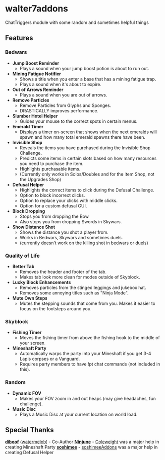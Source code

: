 # walter7addons
ChatTriggers module with some random and sometimes helpful things
## Features
### Bedwars
- **Jump Boost Reminder**
  - Plays a sound when your jump boost potion is about to run out.
- **Mining Fatigue Notifier**
  - Shows a title when you enter a base that has a mining fatigue trap.
  - Plays a sound when it's about to expire.
- **Out of Arrows Reminder**
  - Plays a sound when you are out of arrows.
- **Remove Particles**
  - Remove Particles from Glyphs and Sponges.
  - DRASTICALLY improves performance.
- **Slumber Hotel Helper**
  - Guides your mouse to the correct spots in certain menus.
- **Emerald Timer**
  - Displays a timer on-screen that shows when the next emeralds will spawn and how many total emerald spawns there have been.
- **Invisible Shop**
  - Reveals the items you have purchased during the Invisible Shop Challenge.
  - Predicts some items in certain slots based on how many resources you need to purchase the item.
  - Highlights purchasable items.
  - (Currently only works in Solos/Doubles and for the Item Shop, not the Upgrades Shop)
- **Defusal Helper**
  - Highlights the correct items to click during the Defusal Challenge.
  - Option to block incorrect clicks.
  - Option to replace your clicks with middle clicks.
  - Option for a custom defusal GUI.
- **Block Dropping**
  - Stops you from dropping the Bow.
  - Also stops you from dropping Swords in Skywars.
- **Show Distance Shot**
  - Shows the distance you shot a player from.
  - Works in Bedwars, Skywars and sometimes duels.
  - (currently doesn't work on the killing shot in bedwars or duels)

### Quality of Life
- **Better Tab**
  - Removes the header and footer of the tab.
  - Makes tab look more clean for modes outside of Skyblock.
- **Lucky Block Enhancements**
  - Removes particles from the stinged leggings and jukebox hat.
  - Removes some annoying titles such as "Ninja Mode".
- **Mute Own Steps**
  - Mutes the stepping sounds that come from you. Makes it easier to focus on the footsteps around you.
 
### Skyblock
- **Fishing Timer**
  - Moves the fishing timer from above the fishing hook to the middle of your screen.
- **Mineshaft Party**
  - Automatically warps the party into your Mineshaft if you get 3-4 Lapis corpses or a Vanguard.
  - Requires party members to have !pt chat commands (not included in this).

### Random
- **Dynamic FOV**
  - Makes your FOV zoom in and out heaps (may give headaches, fun challenge).
- **Music Disc**
  - Plays a Music Disc at your current location on world load.

## Special Thanks
**[diboof](https://www.youtube.com/@diboof)** ([watermelob](https://github.com/watermelob)) - Co-Author
**[Ninjune](https://github.com/Ninjune)** - [Coleweight](https://github.com/Ninjune/coleweight) was a major help in creating Mineshaft Party
**[soshimee](https://github.com/soshimee)** - [soshimeeAddons](https://github.com/soshimee/soshimeeaddons) was a major help in creating Defusal Helper

